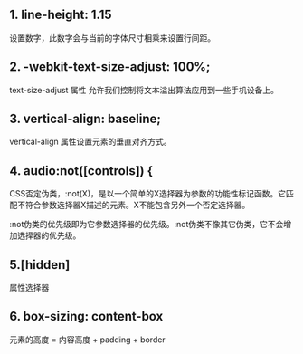 ## 1. line-height: 1.15
设置数字，此数字会与当前的字体尺寸相乘来设置行间距。
## 2. -webkit-text-size-adjust: 100%;
text-size-adjust 属性 允许我们控制将文本溢出算法应用到一些手机设备上。
## 3. vertical-align: baseline;
vertical-align 属性设置元素的垂直对齐方式。
## 4. audio:not([controls]) {
CSS否定伪类，:not(X)，是以一个简单的X选择器为参数的功能性标记函数。它匹配不符合参数选择器X描述的元素。X不能包含另外一个否定选择器。

:not伪类的优先级即为它参数选择器的优先级。:not伪类不像其它伪类，它不会增加选择器的优先级。

## 5.[hidden]
属性选择器

## 6. box-sizing: content-box
元素的高度 = 内容高度 + padding + border

